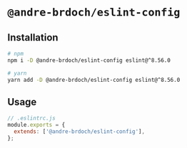 # `@andre-brdoch/eslint-config`

## Installation

```bash
# npm
npm i -D @andre-brdoch/eslint-config eslint@^8.56.0

# yarn
yarn add -D @andre-brdoch/eslint-config eslint@^8.56.0
```

## Usage

```js
// .eslintrc.js
module.exports = {
  extends: ['@andre-brdoch/eslint-config'],
};
```

